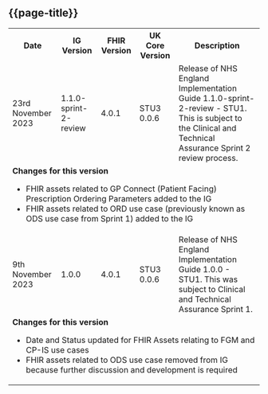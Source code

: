 ## {{page-title}}

<table class="assets">
<tr>
<th class="width10">Date</th>
<th class="width10">IG Version</th>
<th class="width10">FHIR Version</th>
<th class="width10">UK Core Version</th>
<th class="width60">Description</th>
</tr>
<tr>
<td>23rd November 2023</td>
<td>1.1.0-sprint-2-review</td>
<td>4.0.1</td>
<td>STU3 0.0.6</td>
<td>Release of NHS England Implementation Guide 1.1.0-sprint-2-review - STU1. This is subject to the Clinical and Technical Assurance Sprint 2 review process.</td>
</tr>
<tr>
<td colspan="5"><b>Changes for this version</b>
<br />
<ul>
<li>FHIR assets related to GP Connect (Patient Facing) Prescription Ordering Parameters added to the IG</li>
<li>FHIR assets related to ORD use case (previously known as ODS use case from Sprint 1) added to the IG</li>
</ul>
</td>
</tr>
<tr>
<td>9th November 2023</td>
<td>1.0.0</td>
<td>4.0.1</td>
<td>STU3 0.0.6</td>
<td>Release of NHS England Implementation Guide 1.0.0 - STU1. This was subject to Clinical and Technical Assurance Sprint 1.</td>
</tr>
<tr>
<td colspan="5"><b>Changes for this version</b>
<br />
<ul>
<li>Date and Status updated for FHIR Assets relating to FGM and CP-IS use cases</li>
<li>FHIR assets related to ODS use case removed from IG because further discussion and development is required</li>
</ul>
</td>
</tr>
</table>